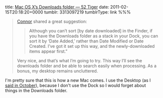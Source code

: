 title: [Mac OS X’s Downloads folder — 52 Tiger](http://52tiger.net/more-on-mac-os-xs-downloads-folder/)
date: 2011-02-15T20:18:20+0000
tumblr: 3313097219
tumblrType: link
%%%

> [Connor][C] shared a great suggestion:
> 
> > Although you can’t sort [by date downloaded] in the Finder, if you have the Downloads folder as a stack in your Dock, you can sort it by ‘Date Added,’ rather than Date Modified or Date Created.  I’ve got it set up this way, and the newly-downloaded items appear first.”
> 
> Very nice, and that’s what I’m going to try. This way I’ll see the downloads folder and be able to search easily when processing. As a bonus, my desktop remains uncluttered.

I'm pretty sure that this is how a new Mac comes. I use the Desktop (as I [said in October][O]), because I don't use the Dock so I would forget about things in the Downloads folder.

[C]: http://www.cwakamo.com/
[O]: /post/1408686369
